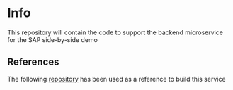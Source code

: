 # Info

This repository will contain the code to support the backend microservice for the SAP side-by-side demo

## References

The following [repository](https://github.com/fusesource/sap-quickstarts) has been used as a reference to build this service
